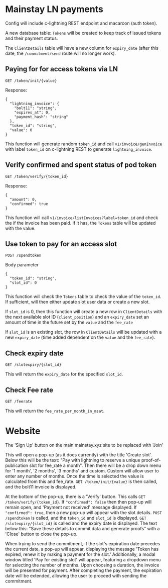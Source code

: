 # Mainstay LN payments

Config will include c-lightning REST endpoint and macaroon (auth token). 

A new database table: `Tokens` will be created to keep track of issued tokens and their payment status. 

The `ClientDetails` table will have a new column for `expiry_date` (after this date, the `/commitment/send` route will no longer work). 

## Paying for for access tokens via LN

`GET /token/init/{value}`

Response:

```
{
  "lightning_invoice": {
    "bolt11": "string",
    "expires_at": 0,
    "payment_hash": "string"
  },
  "token_id": "string",
  "value": 0
}
```

This function will generate random `token_id` and call `v1/invoice/genInvoice` with label `token_id` on c-lightning REST to generate `lightning_invoice`. 

## Verify confirmed and spent status of pod token

`GET /token/verify/{token_id}`

Response:

```
{
  "amount": 0,
  "confirmed": true
}
```

This function will call `v1/invoice/listInvoices?label=token_id` and check the if the invoice has been paid. If it has, the `Tokens` table will be updated with the value. 

## Use token to pay for an access slot

`POST /spendtoken`

Body parameter

```
{
  "token_id": "string",
  "slot_id": 0
}
```
This function will check the `Tokens` table to check the value of the `token_id`. If sufficient, will then either update slot user data or create a new slot. 

If `slot_id` is 0, then this function will create a new row in `ClientDetails` with the next available slot ID (`client_position`) and an `expiry_date` set an amount of time in the future set by the `value` and the `fee_rate`

If `slot_id` is an existing slot, the row in `ClientDetails` will be updated with a new `expiry_date` (time added dependent on the `value` and the `fee_rate`). 

## Check expiry date

`GET /slotexpiry/{slot_id}`

This will return the `expiry_date` for the specified `slot_id`. 

## Check Fee rate

`GET /feerate`

This will return the `fee_rate_per_month_in_msat`.

# Website 

The 'Sign Up' button on the main mainstay.xyz site to be replaced with 'Join'

This will open a pop-up (as it does currently) with the title 'Create slot'. Below this will be the text: "Pay with lightning to reserve a unique proof-of-publication slot for fee_rate a month". 
Then there will be a drop down menu for '1 month', '2 months', '3 months' and custom. Custom will allow user to enter any number of months. 
Once the time is selected the value is calculated from this and fee_rate. 
`GET /token/init/{value}` is then called, and the bolt11 invoice is displayed. 

At the bottom of the pop-up, there is a 'Verify' button. This calls `GET /token/verify/{token_id}`. If `"confirmed": false` then then pop-up will remain open, and 'Payment not received' message displayed. If `"confirmed": true`, then a new pop-up will appear with the slot details. `POST /spendtoken` is called, and the `token_id` and `slot_id` is displayed. `GET /slotexpiry/{slot_id}` is called and the expiry date is displayed. 
The text below this: "Save these details to commit data and generate proofs" with a 'Close' button to close the pop-up.

When trying to send the commitment, if the slot's expiration date precedes the current date, a pop-up will appear, displaying the message 'Token has expired, renew it by making a payment for the slot.' Additionally, a modal window titled 'Pay for existing slot' will appear, featuring a dropdown menu for selecting the number of months. Upon choosing a duration, the invoice will be presented for payment. After completing the payment, the expiration date will be extended, allowing the user to proceed with sending the commitment.
